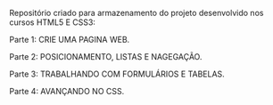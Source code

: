 Repositório criado para armazenamento do projeto desenvolvido nos cursos HTML5 E CSS3: 

Parte 1: CRIE UMA PAGINA WEB.

Parte 2: POSICIONAMENTO, LISTAS E NAGEGAÇÃO.

Parte 3: TRABALHANDO COM FORMULÁRIOS E TABELAS.

Parte 4: AVANÇANDO NO CSS.
